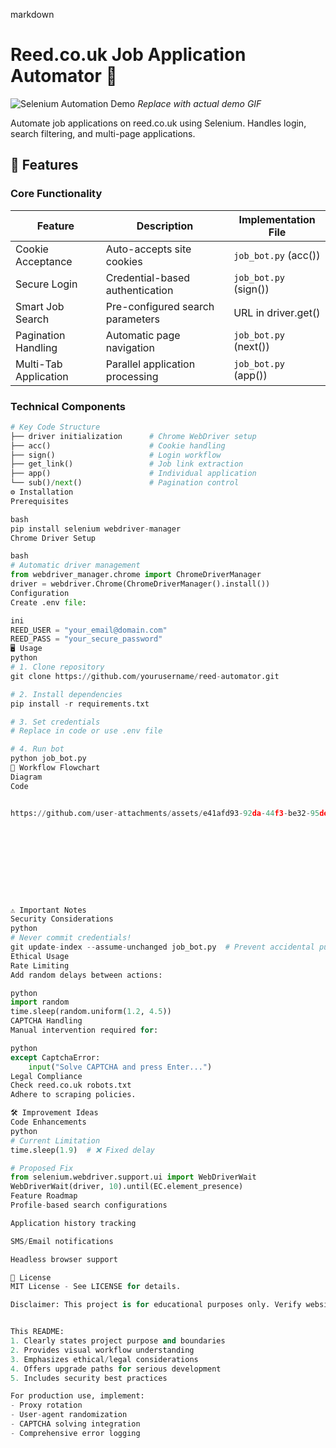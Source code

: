 markdown
# Reed.co.uk Job Application Automator 🤖

![Selenium Automation Demo](https://via.placeholder.com/800x400.png?text=Reed.co.uk+Automation+Demo) *Replace with actual demo GIF*

Automate job applications on reed.co.uk using Selenium. Handles login, search filtering, and multi-page applications.

## 🚀 Features

### Core Functionality
| Feature                | Description                          | Implementation File     |
|------------------------|--------------------------------------|-------------------------|
| Cookie Acceptance      | Auto-accepts site cookies           | `job_bot.py` (acc())    |
| Secure Login           | Credential-based authentication     | `job_bot.py` (sign())   |
| Smart Job Search       | Pre-configured search parameters     | URL in driver.get()     |
| Pagination Handling    | Automatic page navigation            | `job_bot.py` (next())   |
| Multi-Tab Application  | Parallel application processing      | `job_bot.py` (app())    |

### Technical Components
```python
# Key Code Structure
├── driver initialization      # Chrome WebDriver setup
├── acc()                      # Cookie handling
├── sign()                     # Login workflow
├── get_link()                 # Job link extraction
├── app()                      # Individual application
└── sub()/next()               # Pagination control
⚙️ Installation
Prerequisites

bash
pip install selenium webdriver-manager
Chrome Driver Setup

bash
# Automatic driver management
from webdriver_manager.chrome import ChromeDriverManager
driver = webdriver.Chrome(ChromeDriverManager().install())
Configuration
Create .env file:

ini
REED_USER = "your_email@domain.com"
REED_PASS = "your_secure_password"
🖥️ Usage
python
# 1. Clone repository
git clone https://github.com/yourusername/reed-automator.git

# 2. Install dependencies
pip install -r requirements.txt

# 3. Set credentials 
# Replace in code or use .env file

# 4. Run bot
python job_bot.py
🔄 Workflow Flowchart
Diagram
Code


https://github.com/user-attachments/assets/e41afd93-92da-44f3-be32-95dea759bb77)










⚠️ Important Notes
Security Considerations
python
# Never commit credentials!
git update-index --assume-unchanged job_bot.py  # Prevent accidental pushes
Ethical Usage
Rate Limiting
Add random delays between actions:

python
import random
time.sleep(random.uniform(1.2, 4.5))
CAPTCHA Handling
Manual intervention required for:

python
except CaptchaError:
    input("Solve CAPTCHA and press Enter...")
Legal Compliance
Check reed.co.uk robots.txt
Adhere to scraping policies.

🛠️ Improvement Ideas
Code Enhancements
python
# Current Limitation
time.sleep(1.9)  # ❌ Fixed delay

# Proposed Fix
from selenium.webdriver.support.ui import WebDriverWait
WebDriverWait(driver, 10).until(EC.element_presence)
Feature Roadmap
Profile-based search configurations

Application history tracking

SMS/Email notifications

Headless browser support

📜 License
MIT License - See LICENSE for details.

Disclaimer: This project is for educational purposes only. Verify website terms of service before use. Developers assume no liability for unauthorized automation.


This README:
1. Clearly states project purpose and boundaries
2. Provides visual workflow understanding
3. Emphasizes ethical/legal considerations
4. Offers upgrade paths for serious development
5. Includes security best practices

For production use, implement:
- Proxy rotation
- User-agent randomization
- CAPTCHA solving integration
- Comprehensive error logging

